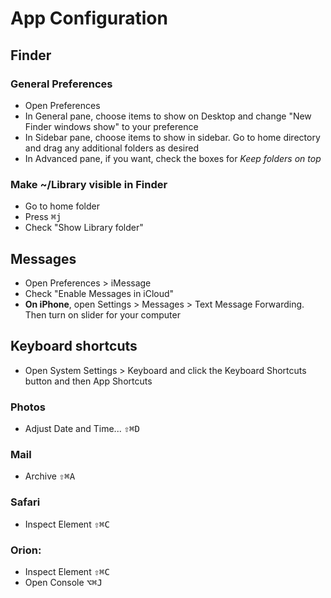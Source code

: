 # App Configuration

## Finder

### General Preferences

* Open Preferences
* In General pane, choose items to show on Desktop and change "New Finder windows show" to your preference
* In Sidebar pane, choose items to show in sidebar. Go to home directory and drag any additional folders as desired
* In Advanced pane, if you want, check the boxes for _Keep folders on top_

### Make ~/Library visible in Finder

* Go to home folder
* Press <kbd>⌘j</kbd>
* Check "Show Library folder"

## Messages

* Open Preferences > iMessage
* Check "Enable Messages in iCloud"
* **On iPhone**, open Settings > Messages > Text Message Forwarding. Then turn on slider for your computer

## Keyboard shortcuts

* Open System Settings > Keyboard and click the Keyboard Shortcuts button and then App Shortcuts

### Photos

* Adjust Date and Time... <kbd>⇧⌘D</kbd>

### Mail

* Archive <kbd>⇧⌘A</kbd>

### Safari

* Inspect Element <kbd>⇧⌘C</kbd>

### Orion:

* Inspect Element <kbd>⇧⌘C</kbd>
* Open Console <kbd>⌥⌘J</kbd>

